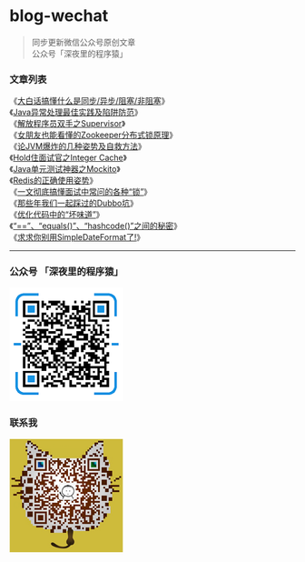 # blog-wechat

> 同步更新微信公众号原创文章  
> 公众号「深夜里的程序猿」


### 文章列表

《[大白话搞懂什么是同步/异步/阻塞/非阻塞](/article/大白话搞懂什么是同步,异步,阻塞,非阻塞.md)》  
《[Java异常处理最佳实践及陷阱防范](/article/Java异常处理最佳实践及陷阱防范.md)》  
《[解放程序员双手之Supervisor](/article/解放程序员双手之Supervisor.md)》  
《[女朋友也能看懂的Zookeeper分布式锁原理](/article/女朋友也能看懂的Zookeeper分布式锁原理.md)》  
《[论JVM爆炸的几种姿势及自救方法](/article/论JVM爆炸的几种姿势及自救方法.md)》   
《[Hold住面试官之Integer Cache](/article/Hold住面试官之IntegerCache.md)》   
《[Java单元测试神器之Mockito](/article/Java单元测试神器之Mockito.md)》   
《[Redis的正确使用姿势](/article/Redis的正确使用姿势.md)》   
《[一文彻底搞懂面试中常问的各种“锁”](/article/一文彻底搞懂面试中常问的各种“锁”.md)》   
《[那些年我们一起踩过的Dubbo坑](/article/那些年我们一起踩过的Dubbo坑.md)》   
《[优化代码中的“坏味道”](/article/优化代码中的“坏味道”.md)》   
《[“==”、“equals()”、“hashcode()”之间的秘密](/article/“==”、“equals()”、“hashcode()”之间的秘密.md)》   
《[求求你别用SimpleDateFormat了!](/article/求求你别用SimpleDateFormat了!.md)》   

---
  
### 公众号 「深夜里的程序猿」
![](/resource/qrcode.png) 

### 联系我
![](/resource/mp.png) 



